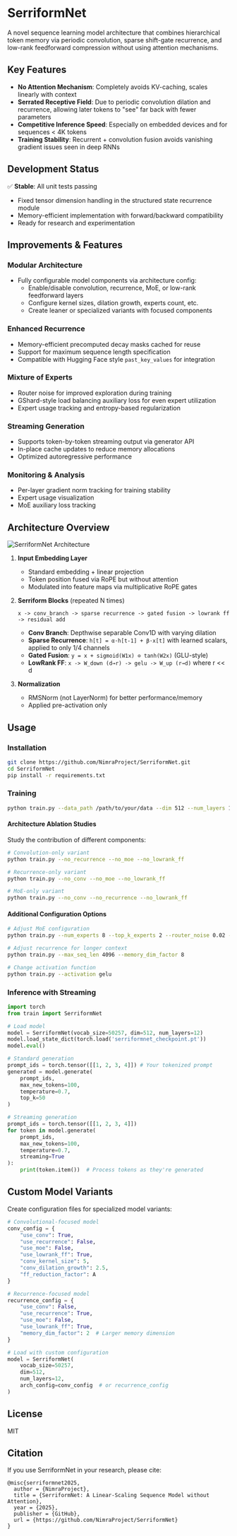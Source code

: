 # SerriformNet

A novel sequence learning model architecture that combines hierarchical token memory via periodic convolution, sparse shift-gate recurrence, and low-rank feedforward compression without using attention mechanisms.

## Key Features

- **No Attention Mechanism**: Completely avoids KV-caching, scales linearly with context
- **Serrated Receptive Field**: Due to periodic convolution dilation and recurrence, allowing later tokens to "see" far back with fewer parameters
- **Competitive Inference Speed**: Especially on embedded devices and for sequences < 4K tokens
- **Training Stability**: Recurrent + convolution fusion avoids vanishing gradient issues seen in deep RNNs

## Development Status

✅ **Stable**: All unit tests passing
- Fixed tensor dimension handling in the structured state recurrence module
- Memory-efficient implementation with forward/backward compatibility
- Ready for research and experimentation

## Improvements & Features

### Modular Architecture
- Fully configurable model components via architecture config:
  - Enable/disable convolution, recurrence, MoE, or low-rank feedforward layers
  - Configure kernel sizes, dilation growth, experts count, etc.
  - Create leaner or specialized variants with focused components

### Enhanced Recurrence
- Memory-efficient precomputed decay masks cached for reuse
- Support for maximum sequence length specification
- Compatible with Hugging Face style `past_key_values` for integration

### Mixture of Experts
- Router noise for improved exploration during training
- GShard-style load balancing auxiliary loss for even expert utilization
- Expert usage tracking and entropy-based regularization

### Streaming Generation
- Supports token-by-token streaming output via generator API
- In-place cache updates to reduce memory allocations
- Optimized autoregressive performance

### Monitoring & Analysis
- Per-layer gradient norm tracking for training stability
- Expert usage visualization
- MoE auxiliary loss tracking

## Architecture Overview

![SerriformNet Architecture](https://github.com/NimraProject/SerriformNet/blob/28fff94bbe213222ba3c8acb6137e150e8a38d7b/serriform_architecture.png)

1. **Input Embedding Layer**
   - Standard embedding + linear projection
   - Token position fused via RoPE but without attention
   - Modulated into feature maps via multiplicative RoPE gates

2. **Serriform Blocks** (repeated N times)
   ```
   x -> conv_branch -> sparse recurrence -> gated fusion -> lowrank ff -> residual add
   ```
   - **Conv Branch**: Depthwise separable Conv1D with varying dilation
   - **Sparse Recurrence**: `h[t] = α·h[t-1] + β·x[t]` with learned scalars, applied to only 1/4 channels
   - **Gated Fusion**: `y = x + sigmoid(W1x) ⊙ tanh(W2x)` (GLU-style)
   - **LowRank FF**: `x -> W_down (d→r) -> gelu -> W_up (r→d)` where r << d

3. **Normalization**
   - RMSNorm (not LayerNorm) for better performance/memory
   - Applied pre-activation only

## Usage

### Installation

```bash
git clone https://github.com/NimraProject/SerriformNet.git
cd SerriformNet
pip install -r requirements.txt
```

### Training

```bash
python train.py --data_path /path/to/your/data --dim 512 --num_layers 12 --max_seq_len 1024
```

#### Architecture Ablation Studies

Study the contribution of different components:

```bash
# Convolution-only variant
python train.py --no_recurrence --no_moe --no_lowrank_ff

# Recurrence-only variant
python train.py --no_conv --no_moe --no_lowrank_ff

# MoE-only variant
python train.py --no_conv --no_recurrence --no_lowrank_ff
```

#### Additional Configuration Options

```bash
# Adjust MoE configuration
python train.py --num_experts 8 --top_k_experts 2 --router_noise 0.02 --entropy_weight 0.01

# Adjust recurrence for longer context
python train.py --max_seq_len 4096 --memory_dim_factor 8

# Change activation function
python train.py --activation gelu 
```

### Inference with Streaming

```python
import torch
from train import SerriformNet

# Load model
model = SerriformNet(vocab_size=50257, dim=512, num_layers=12)
model.load_state_dict(torch.load('serriformnet_checkpoint.pt'))
model.eval()

# Standard generation
prompt_ids = torch.tensor([[1, 2, 3, 4]]) # Your tokenized prompt
generated = model.generate(
    prompt_ids, 
    max_new_tokens=100, 
    temperature=0.7, 
    top_k=50
)

# Streaming generation
prompt_ids = torch.tensor([[1, 2, 3, 4]])
for token in model.generate(
    prompt_ids,
    max_new_tokens=100,
    temperature=0.7,
    streaming=True
):
    print(token.item())  # Process tokens as they're generated
```

## Custom Model Variants

Create configuration files for specialized model variants:

```python
# Convolutional-focused model
conv_config = {
    "use_conv": True,
    "use_recurrence": False,
    "use_moe": False,
    "use_lowrank_ff": True,
    "conv_kernel_size": 5,
    "conv_dilation_growth": 2.5,
    "ff_reduction_factor": A 
}

# Recurrence-focused model
recurrence_config = {
    "use_conv": False,
    "use_recurrence": True,
    "use_moe": False,
    "use_lowrank_ff": True,
    "memory_dim_factor": 2  # Larger memory dimension
}

# Load with custom configuration
model = SerriformNet(
    vocab_size=50257, 
    dim=512, 
    num_layers=12,
    arch_config=conv_config  # or recurrence_config
)
```

## License

MIT

## Citation

If you use SerriformNet in your research, please cite:

```
@misc{serriformnet2025,
  author = {NimraProject},
  title = {SerriformNet: A Linear-Scaling Sequence Model without Attention},
  year = {2025},
  publisher = {GitHub},
  url = {https://github.com/NimraProject/SerriformNet}
}
```
